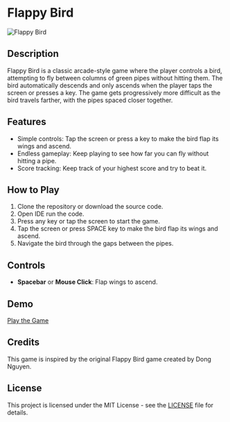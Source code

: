 # Flappy Bird

![Flappy Bird](fb.png)

## Description
Flappy Bird is a classic arcade-style game where the player controls a bird, attempting to fly between columns of green pipes without hitting them. The bird automatically descends and only ascends when the player taps the screen or presses a key. The game gets progressively more difficult as the bird travels farther, with the pipes spaced closer together.

## Features
- Simple controls: Tap the screen or press a key to make the bird flap its wings and ascend.
- Endless gameplay: Keep playing to see how far you can fly without hitting a pipe.
- Score tracking: Keep track of your highest score and try to beat it.

## How to Play
1. Clone the repository or download the source code.
2. Open IDE run the code.
3. Press any key or tap the screen to start the game.
4. Tap the screen or press SPACE key to make the bird flap its wings and ascend.
5. Navigate the bird through the gaps between the pipes.

## Controls
- **Spacebar** or **Mouse Click**: Flap wings to ascend.

## Demo
[Play the Game](https://example.com/flappybird)

## Credits
This game is inspired by the original Flappy Bird game created by Dong Nguyen.

## License
This project is licensed under the MIT License - see the [LICENSE](LICENSE) file for details.
